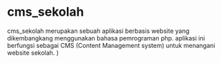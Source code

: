 # cms_sekolah
cms_sekolah merupakan sebuah aplikasi berbasis website yang dikembangkang menggunakan bahasa pemrograman php. aplikasi ini berfungsi sebagai CMS (Content Management system) untuk menangani website sekolah. )
